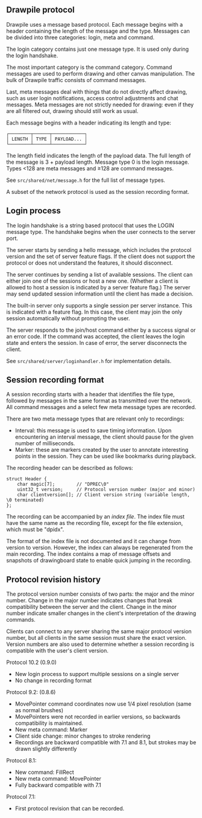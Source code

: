 Drawpile protocol
-----------------

Drawpile uses a message based protocol. Each message begins with a header containing the length of the message and the type. Messages can be divided into three categories: login, meta and command.

The login category contains just one message type. It is used only during the login handshake.

The most important category is the command category. Command messages are used to perform drawing and other canvas manipulation. The bulk of Drawpile traffic consists of command messages.

Last, meta messages deal with things that do not directly affect drawing, such as user login notifications, access control adjustments and chat messages. Meta messages are not strictly needed for drawing: even if they are all filtered out, drawing should still work as usual.

Each message begins with a header indicating its length and type:

    ┌────────┬──────┬────────────┐
    │ LENGTH │ TYPE │ PAYLOAD... │
    └────────┴──────┴────────────┘

The length field indicates the length of the payload data. The full length of the message is 3 + payload length. Message type 0 is the login message. Types <128 are meta messages and ≥128 are command messages.

See `src/shared/net/message.h` for the full list of message types.

A subset of the network protocol is used as the session recording format.

## Login process

The login handshake is a string based protocol that uses the LOGIN message type. The handshake begins when the user connects to the server port.

The server starts by sending a hello message, which includes the protocol version and the set of server feature flags. If the client does not support the protocol or does not understand the features, it should disconnect.

The server continues by sending a list of available sessions. The client can either join one of the sessions or host a new one. (Whether a client is allowed to host a session is indicated by a server feature flag.) The server may send updated session information until the client has made a decision.

The built-in server only supports a single session per server instance. This is indicated with a feature flag. In this case, the client may join the only session automatically without prompting the user.

The server responds to the join/host command either by a success signal or an error code. If the command was accepted, the client leaves the login state and enters the session. In case of error, the server disconnects the client.

See `src/shared/server/loginhandler.h` for implementation details.

## Session recording format

A session recording starts with a header that identifies the file type, followed by messages in the same format as transmitted over the network. All command messages and a select few meta message types are recorded.

There are two meta message types that are relevant only to recordings:

* Interval: this message is used to save timing information. Upon encountering an interval message, the client should pause for the given number of milliseconds.
* Marker: these are markers created by the user to annotate interesting points in the session. They can be used like bookmarks during playback.

The recording header can be described as follows:

    struct Header {
        char magic[7];        // "DPREC\0"
        uint32_t version;     // Protocol version number (major and minor)
        char clientversion[]; // Client version string (variable length, \0 terminated)
    };

The recording can be accompanied by an *index file*. The index file must have the same name as the recording file, except for the file extension, which must be "dpidx".

The format of the index file is not documented and it can change from version to version. However, the index can always be regenerated from the main recording. The index contains a map of message offsets and snapshots of drawingboard state to enable quick jumping in the recording.

## Protocol revision history

The protocol version number consists of two parts: the major and the minor number. Change in the major number indicates changes that break compatibility between the server and the client. Change in the minor number indicate smaller changes in the client's interpretation of the drawing commands.

Clients can connect to any server sharing the same major protocol version number, but all clients in the same session must share the exact version. Version numbers are also used to determine whether a session recording is compatible with the user's client version.

Protocol 10.2 (0.9.0)

 * New login process to support multiple sessions on a single server
 * No change in recording format

Protocol 9.2: (0.8.6)

 * MovePointer command coordinates now use 1/4 pixel resolution (same as normal brushes)
 * MovePointers were not recorded in earlier versions, so backwards compatibility is maintained.
 * New meta command: Marker
 * Client side change: minor changes to stroke rendering
 * Recordings are backward compatible with 7.1 and 8.1, but strokes may be drawn slightly differently

Protocol 8.1:

 * New command: FillRect
 * New meta command: MovePointer
 * Fully backward compatible with 7.1

Protocol 7.1:

 * First protocol revision that can be recorded.

